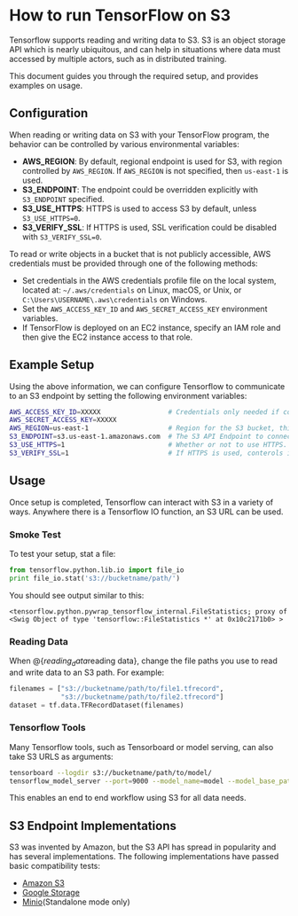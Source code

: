 # How to run TensorFlow on S3

Tensorflow supports reading and writing data to S3. S3 is an object storage API which is nearly ubiquitous, and can help in situations where data must accessed by multiple actors, such as in distributed training.

This document guides you through the required setup, and provides examples on usage.

## Configuration

When reading or writing data on S3 with your TensorFlow program, the behavior
can be controlled by various environmental variables:

*   **AWS_REGION**: By default, regional endpoint is used for S3, with region
    controlled by `AWS_REGION`. If `AWS_REGION` is not specified, then
    `us-east-1` is used.
*   **S3_ENDPOINT**: The endpoint could be overridden explicitly with
    `S3_ENDPOINT` specified.
*   **S3_USE_HTTPS**: HTTPS is used to access S3 by default, unless
    `S3_USE_HTTPS=0`.
*   **S3_VERIFY_SSL**: If HTTPS is used, SSL verification could be disabled
    with `S3_VERIFY_SSL=0`.

To read or write objects in a bucket that is not publicly accessible,
AWS credentials must be provided through one of the following methods:

*   Set credentials in the AWS credentials profile file on the local system,
    located at: `~/.aws/credentials` on Linux, macOS, or Unix, or
    `C:\Users\USERNAME\.aws\credentials` on Windows.
*   Set the `AWS_ACCESS_KEY_ID` and `AWS_SECRET_ACCESS_KEY` environment
    variables.
*   If TensorFlow is deployed on an EC2 instance, specify an IAM role and then
    give the EC2 instance access to that role.

## Example Setup

Using the above information, we can configure Tensorflow to communicate to an S3 endpoint by setting the following environment variables:

```bash
AWS_ACCESS_KEY_ID=XXXXX                 # Credentials only needed if connecting to a private endpoint
AWS_SECRET_ACCESS_KEY=XXXXX
AWS_REGION=us-east-1                    # Region for the S3 bucket, this is not always needed. Default is us-east-1.
S3_ENDPOINT=s3.us-east-1.amazonaws.com  # The S3 API Endpoint to connect to. This is specified in a HOST:PORT format.
S3_USE_HTTPS=1                          # Whether or not to use HTTPS. Disable with 0.
S3_VERIFY_SSL=1                         # If HTTPS is used, conterols if SSL should be enabled. Disable with 0.
```

## Usage

Once setup is completed, Tensorflow can interact with S3 in a variety of ways. Anywhere there is a Tensorflow IO function, an S3 URL can be used.

### Smoke Test

To test your setup, stat a file:

```python
from tensorflow.python.lib.io import file_io
print file_io.stat('s3://bucketname/path/')
```

You should see output similar to this:

```console
<tensorflow.python.pywrap_tensorflow_internal.FileStatistics; proxy of <Swig Object of type 'tensorflow::FileStatistics *' at 0x10c2171b0> >
```

### Reading Data

When @{$reading_data$reading data}, change the file paths you use to read and write
data to an S3 path. For example:

```python
filenames = ["s3://bucketname/path/to/file1.tfrecord",
             "s3://bucketname/path/to/file2.tfrecord"]
dataset = tf.data.TFRecordDataset(filenames)
```

### Tensorflow Tools

Many Tensorflow tools, such as Tensorboard or model serving, can also take S3 URLS as arguments:

```bash
tensorboard --logdir s3://bucketname/path/to/model/
tensorflow_model_server --port=9000 --model_name=model --model_base_path=s3://bucketname/path/to/model/export/
```

This enables an end to end workflow using S3 for all data needs.

## S3 Endpoint Implementations

S3 was invented by Amazon, but the S3 API has spread in popularity and has several implementations. The following implementations have passed basic compatibility tests:

* [Amazon S3](https://aws.amazon.com/s3/)
* [Google Storage](https://cloud.google.com/storage/docs/interoperability)
* [Minio](https://www.minio.io/kubernetes.html)(Standalone mode only)
